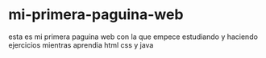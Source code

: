 # mi-primera-paguina-web
esta es mi primera paguina web con la que empece estudiando y haciendo ejercicios mientras aprendia html css y java
